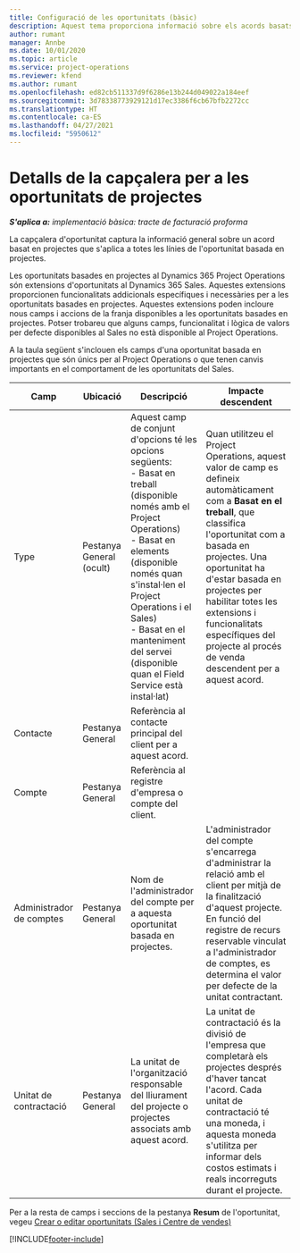 ```yaml
---
title: Configuració de les oportunitats (bàsic)
description: Aquest tema proporciona informació sobre els acords basats en projectes i les línies d'oportunitat basades en projectes.
author: rumant
manager: Annbe
ms.date: 10/01/2020
ms.topic: article
ms.service: project-operations
ms.reviewer: kfend
ms.author: rumant
ms.openlocfilehash: ed82cb511337d9f6286e13b244d049022a184eef
ms.sourcegitcommit: 3d78338773929121d17ec3386f6cb67bfb2272cc
ms.translationtype: HT
ms.contentlocale: ca-ES
ms.lasthandoff: 04/27/2021
ms.locfileid: "5950612"
---
```

# <a name="header-details-for-project-opportunities"></a>Detalls de la capçalera per a les oportunitats de projectes

_**S'aplica a:** implementació bàsica: tracte de facturació proforma_

La capçalera d'oportunitat captura la informació general sobre un acord basat en projectes que s'aplica a totes les línies de l'oportunitat basada en projectes.

Les oportunitats basades en projectes al Dynamics 365 Project Operations són extensions d'oportunitats al Dynamics 365 Sales. Aquestes extensions proporcionen funcionalitats addicionals específiques i necessàries per a les oportunitats basades en projectes. Aquestes extensions poden incloure nous camps i accions de la franja disponibles a les oportunitats basades en projectes. Potser trobareu que alguns camps, funcionalitat i lògica de valors per defecte disponibles al Sales no està disponible al Project Operations.

A la taula següent s'inclouen els camps d'una oportunitat basada en projectes que són únics per al Project Operations o que tenen canvis importants en el comportament de les oportunitats del Sales.

| **Camp** | **Ubicació** | **Descripció** | **Impacte descendent** |
| --- | --- | --- | --- |
| Type | Pestanya General (ocult) | Aquest camp de conjunt d'opcions té les opcions següents:</br>- Basat en treball (disponible només amb el Project Operations)</br>- Basat en elements (disponible només quan s'instal·len el Project Operations i el Sales)</br>- Basat en el manteniment del servei (disponible quan el Field Service està instal·lat) | Quan utilitzeu el Project Operations, aquest valor de camp es defineix automàticament com a **Basat en el treball**, que classifica l'oportunitat com a basada en projectes. Una oportunitat ha d'estar basada en projectes per habilitar totes les extensions i funcionalitats específiques del projecte al procés de venda descendent per a aquest acord. |
| Contacte | Pestanya General | Referència al contacte principal del client per a aquest acord. | |
| Compte | Pestanya General | Referència al registre d'empresa o compte del client. | |
| Administrador de comptes | Pestanya General | Nom de l'administrador del compte per a aquesta oportunitat basada en projectes. | L'administrador del compte s'encarrega d'administrar la relació amb el client per mitjà de la finalització d'aquest projecte. En funció del registre de recurs reservable vinculat a l'administrador de comptes, es determina el valor per defecte de la unitat contractant. |
| Unitat de contractació | Pestanya General | La unitat de l'organització responsable del lliurament del projecte o projectes associats amb aquest acord. | La unitat de contractació és la divisió de l'empresa que completarà els projectes després d'haver tancat l'acord. Cada unitat de contractació té una moneda, i aquesta moneda s'utilitza per informar dels costos estimats i reals incorreguts durant el projecte. |

Per a la resta de camps i seccions de la pestanya **Resum** de l'oportunitat, vegeu [Crear o editar oportunitats (Sales i Centre de vendes)](/dynamics365/sales-enterprise/create-edit-opportunity-sales)


[!INCLUDE[footer-include](../../includes/footer-banner.md)]
